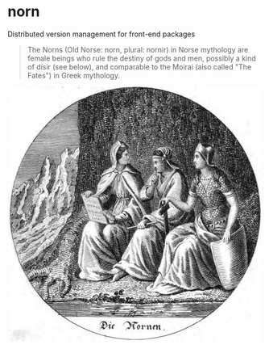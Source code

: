 # norn

Distributed version management for front-end packages

> The Norns (Old Norse: norn, plural: nornir) in Norse mythology are female beings who rule the destiny of gods and men, possibly a kind of dísir (see below), and comparable to the Moirai (also called "The Fates") in Greek mythology.

![alt tag](/norns.jpg)

